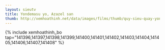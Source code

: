 ```yaml
---
layout: sieutv
title: Yondemasu yo, Azazel san
thumb: http://xemhoathinh.net/data/images/films/thumb/quy-sieu-quay-yondemasu-yo-azazel-san-2012.jpg
---
```

{% include xemhoathinh_bo tap="141396,141397,141398,141399,141400,141401,141402,141403,141404,141405,141406,141407,141408" %} 
